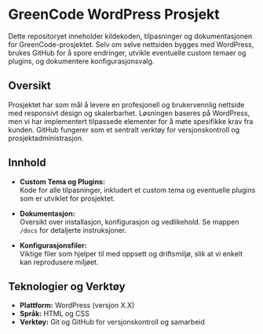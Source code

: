 # GreenCode WordPress Prosjekt

Dette repositoryet inneholder kildekoden, tilpasninger og dokumentasjonen for GreenCode-prosjektet. Selv om selve nettsiden bygges med WordPress, brukes GitHub for å spore endringer, utvikle eventuelle custom temaer og plugins, og dokumentere konfigurasjonsvalg.

## Oversikt

Prosjektet har som mål å levere en profesjonell og brukervennlig nettside med responsivt design og skalerbarhet. Løsningen baseres på WordPress, men vi har implementert tilpassede elementer for å møte spesifikke krav fra kunden. GitHub fungerer som et sentralt verktøy for versjonskontroll og prosjektadministrasjon.

## Innhold

- **Custom Tema og Plugins:**  
  Kode for alle tilpasninger, inkludert et custom tema og eventuelle plugins som er utviklet for prosjektet.
  
- **Dokumentasjon:**  
  Oversikt over installasjon, konfigurasjon og vedlikehold. Se mappen `/docs` for detaljerte instruksjoner.
  
- **Konfigurasjonsfiler:**  
  Viktige filer som hjelper til med oppsett og driftsmiljø, slik at vi enkelt kan reprodusere miljøet.

## Teknologier og Verktøy

- **Plattform:** WordPress (versjon X.X)  
- **Språk:** HTML og CSS
- **Verktøy:** Git og GitHub for versjonskontroll og samarbeid

